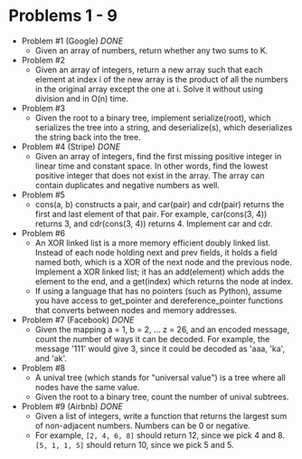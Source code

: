 # Problems 1 - 9

* Problem #1 (Google) *DONE*
    * Given an array of numbers, return whether any two sums to K.
* Problem #2
    * Given an array of integers, return a new array such that each element
      at index i of the new array is the product of all the numbers in the
      original array except the one at i. Solve it without using division
      and in O(n) time.
* Problem #3
    * Given the root to a binary tree, implement serialize(root), which
      serializes the tree into a string, and deserialize(s), which
      deserializes the string back into the tree.
* Problem #4 (Stripe) *DONE*
    * Given an array of integers, find the first missing positive integer
      in linear time and constant space. In other words, find the lowest
      positive integer that does not exist in the array. The array can
      contain duplicates and negative numbers as well.
* Problem #5
    * cons(a, b) constructs a pair, and car(pair) and cdr(pair) returns
      the first and last element of that pair. For example, car(cons(3, 4))
      returns 3, and cdr(cons(3, 4)) returns 4. Implement car and cdr.
* Problem #6
    * An XOR linked list is a more memory efficient doubly linked list. Instead
      of each node holding next and prev fields, it holds a field named both,
      which is a XOR of the next node and the previous node. Implement a XOR
      linked list; it has an add(element) which adds the element to the end,
      and a get(index) which returns the node at index.
    * If using a language that has no pointers (such as Python), assume you
      have access to get_pointer and dereference_pointer functions that converts
      between nodes and memory addresses.
* Problem #7 (Facebook) *DONE*
    * Given the mapping a = 1, b = 2, ... z = 26, and an encoded message,
      count the number of ways it can be decoded. For example, the message
      '111' would give 3, since it could be decoded as 'aaa, 'ka', and 'ak'.
* Problem #8
    * A unival tree (which stands for "universal value") is a tree where all
      nodes have the same value.
    * Given the root to a binary tree, count the number of unival subtrees.
* Problem #9 (Airbnb) *DONE*
    * Given a list of integers, write a function that returns the largest sum
      of non-adjacent numbers. Numbers can be 0 or negative.
    * For example, `[2, 4, 6, 8]` should return 12, since we pick 4 and 8.
      `[5, 1, 1, 5]` should return 10, since we pick 5 and 5.
